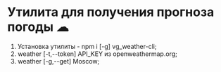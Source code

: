 # Утилита для получения прогноза погоды ☁

1) Установка утилиты - npm i [-g] vg_weather-cli;
2) weather [-t,--token] API_KEY из openweathermap.org;
3) weather [-g,--get] Moscow;
